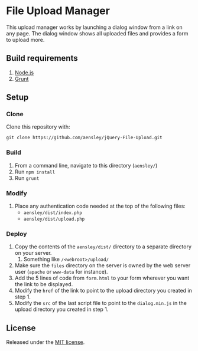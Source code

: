 # File Upload Manager

This upload manager works by launching a dialog window from a link on any page. The dialog window shows all uploaded files and provides a form to upload more.

## Build requirements

 1. [Node.js](https://github.com/nodesource/distributions)
 2. [Grunt](http://gruntjs.com/getting-started)

## Setup

### Clone

Clone this repository with:

````
git clone https://github.com/aensley/jQuery-File-Upload.git
````

### Build

 1. From a command line, navigate to this directory (`aensley/`)
 2. Run `npm install`
 3. Run `grunt`

### Modify

 1. Place any authentication code needed at the top of the following files:
    * `aensley/dist/index.php`
    * `aensley/dist/upload.php`

### Deploy

 1. Copy the contents of the `aensley/dist/` directory to a separate directory on your server.
    1. Something like `/<webroot>/upload/`
 2. Make sure the `files` directory on the server is owned by the web server user (`apache` or `www-data` for instance).
 3. Add the 5 lines of code from `form.html` to your form wherever you want the link to be displayed.
 4. Modify the `href` of the link to point to the upload directory you created in step 1.
 5. Modify the `src` of the last script file to point to the `dialog.min.js` in the upload directory you created in step 1.

## License
Released under the [MIT license](http://www.opensource.org/licenses/MIT).
